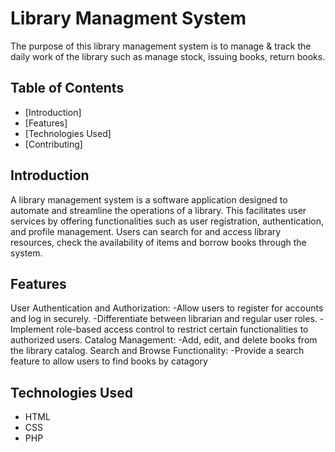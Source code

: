 # Library Managment System

The purpose of this library management system is to manage & track the daily work of the library such as manage stock, issuing books, return books.

## Table of Contents

- [Introduction]
- [Features]
- [Technologies Used]
- [Contributing]

## Introduction

A library management system is a software application designed to automate and streamline the operations of a library.  This facilitates user services by offering functionalities such as user registration, authentication, and profile management. Users can search for and access library resources, check the availability of items and borrow books through the system.

## Features

User Authentication and Authorization:
  -Allow users to register for accounts and log in securely.
  -Differentiate between librarian and regular user roles.
  -Implement role-based access control to restrict certain functionalities to authorized users.
Catalog Management:
  -Add, edit, and delete books from the library catalog.
Search and Browse Functionality:
 -Provide a search feature to allow users to find books by catagory

## Technologies Used

- HTML
- CSS
- PHP
